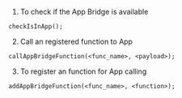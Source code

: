 1. To check if the App Bridge is available
```
checkIsInApp();
```
2. Call an registered function to App
```
callAppBridgeFunction(<func_name>, <payload>);
```
3. To register an function for App calling
```
addAppBridgeFunction(<func_name>, <function>);
```
